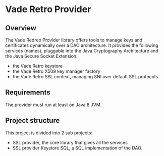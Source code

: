 # Vade Retro Provider

## Overview

The Vade Redreo Provider library offers tools to manage keys and certificates dynamically over a DAO architecture. It provides the following services (names), pluggable into the Java Cryptography Architecture and the Java Secure Socket Extension:
* the Vade Retro keystore
* the Vade Retro X509 key manager factory
* the Vade Retro SSL context, managing SNI over default SSL protocols.

## Requirements

The provider must run at least on Java 8 JVM.

## Project structure

This project is divided into 2 sub projects:
* SSL provider, the core library that gives all the services
* SSL provider Keystore SQL, a SQL implementation of the DAO.
